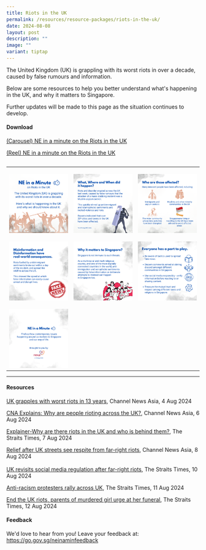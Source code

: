 ```yaml
---
title: Riots in the UK
permalink: /resources/resource-packages/riots-in-the-uk/
date: 2024-08-08
layout: post
description: ""
image: ""
variant: tiptap
---
```

<p>The United Kingdom (UK) is grappling with its worst riots in over a decade,
caused by false rumours and information.</p>
<p>Below are some resources to help you better understand what's happening
in the UK, and why it matters to Singapore.</p>
<p>Further updates will be made to this page as the situation continues to
develop.</p>
<h4><strong>Download</strong></h4>
<p><a href="https://go.gov.sg/ukriotscarousel" rel="noopener noreferrer nofollow" target="_blank">(Carousel) NE in a minute on the Riots in the UK</a>
</p>
<p><a href="https://go.gov.sg/ukriotsreel" rel="noopener noreferrer nofollow" target="_blank">(Reel) NE in a minute on the Riots in the UK</a>
</p>
<table style="width: 0px">
<colgroup></colgroup>
<tbody>
<tr></tr>
</tbody>
</table>
<table style="minWidth: 75px">
<colgroup>
<col>
<col>
<col>
</colgroup>
<tbody>
<tr>
<th rowspan="1" colspan="1">
<p></p>
<div class="isomer-image-wrapper">
<img style="width: 100%" height="auto" width="100%" alt="" src="/images/UK_Riots_1.png">
</div>
</th>
<th rowspan="1" colspan="1">
<p></p>
<div class="isomer-image-wrapper">
<img style="width: 100%" height="auto" width="100%" alt="" src="/images/UK_Riots_2.png">
</div>
</th>
<th rowspan="1" colspan="1">
<p></p>
<div class="isomer-image-wrapper">
<img style="width: 100%" height="auto" width="100%" alt="" src="/images/UK_Riots_3.png">
</div>
</th>
</tr>
<tr>
<td rowspan="1" colspan="1">
<p></p>
<div class="isomer-image-wrapper">
<img style="width: 100%" height="auto" width="100%" alt="" src="/images/UK_Riots_4.png">
</div>
</td>
<td rowspan="1" colspan="1">
<p></p>
<div class="isomer-image-wrapper">
<img style="width: 100%" height="auto" width="100%" alt="" src="/images/UK_Riots_5.png">
</div>
</td>
<td rowspan="1" colspan="1">
<p></p>
<div class="isomer-image-wrapper">
<img style="width: 100%" height="auto" width="100%" alt="" src="/images/UK_Riots_6.png">
</div>
</td>
</tr>
<tr>
<td rowspan="1" colspan="1">
<p></p>
<div class="isomer-image-wrapper">
<img style="width: 100%" height="auto" width="100%" alt="" src="/images/UK_Riots_7i.png">
</div>
</td>
<td rowspan="1" colspan="1">
<p></p>
</td>
<td rowspan="1" colspan="1">
<p></p>
</td>
</tr>
</tbody>
</table>
<p></p>
<hr>
<h4><strong>Resources</strong></h4>
<p><a href="https://www.channelnewsasia.com/world/uk-far-right-rallies-riots-protests-worst-13-years-starmer-4525716" rel="noopener noreferrer nofollow" target="blank">UK grapples with worst riots in 13 years</a>,
Channel News Asia, 4 Aug 2024</p>
<p><a href="https://www.channelnewsasia.com/world/cna-explains-uk-riots-protests-misinformation-immigrant-far-right-social-media-violence-unrest-4529656" rel="noopener noreferrer nofollow" target="blank">CNA Explains: Why are people rioting across the UK?</a>,
Channel News Asia, 6 Aug 2024</p>
<p><a href="https://www.straitstimes.com/world/europe/explainer-why-are-there-riots-in-the-uk-and-who-is-behind-them" rel="noopener noreferrer nofollow" target="blank">Explainer-Why are there riots in the UK and who is behind them?</a>,
The Straits Times, 7 Aug 2024</p>
<p><a href="https://www.channelnewsasia.com/world/relief-uk-streets-see-respite-far-right-riots-counter-protests-4535301" rel="noopener noreferrer nofollow" target="blank">Relief after UK streets see respite from far-right riots</a>,
Channel News Asia, 8 Aug 2024
<br>
<br><a href="https://www.straitstimes.com/world/europe/uk-revisits-online-safety-act-after-far-right-riots?_gl=1*1anmvv7*_gcl_au*Nzk0NTEyMDM5LjE3MjA1OTU1MzQ" rel="noopener noreferrer nofollow" target="blank">UK revisits social media regulation after far-right riots</a>,
The Straits Times, 10 Aug 2024</p>
<p><a href="https://www.straitstimes.com/world/europe/anti-racism-protesters-rally-across-uk?_gl=1*2j2tt5*_gcl_au*Nzk0NTEyMDM5LjE3MjA1OTU1MzQ" rel="noopener noreferrer nofollow" target="blank">Anti-racism protesters rally across UK</a>,
The Straits Times, 11 Aug 2024</p>
<p><a href="https://www.straitstimes.com/world/europe/end-the-uk-riots-parents-of-murdered-girl-urge-at-her-funeral" rel="noopener noreferrer nofollow" target="blank">End the UK riots, parents of murdered girl urge at her funeral</a>,
The Straits Times, 12 Aug 2024</p>
<p></p>
<h4><strong>Feedback</strong></h4>
<p>We'd love to hear from you! Leave your feedback at: <a href="https://go.gov.sg/neinaminfeedback" rel="noopener noreferrer nofollow" target="_blank">https://go.gov.sg/neinaminfeedback</a>
</p>
<p></p>